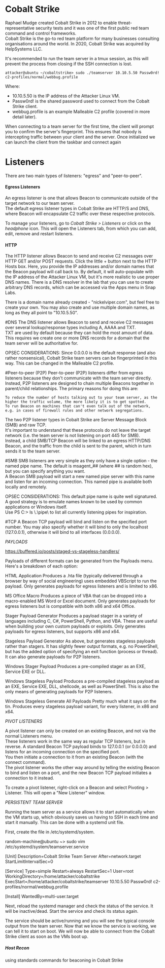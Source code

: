 # Cobalt Strike

Raphael Mudge created Cobalt Strike in 2012 to enable threat-representative security tests and it was one of the first public red team command and control frameworks.  
Cobalt Strike is the go-to red team platform for many businesses consulting organisations around the world.
In 2020, Cobalt Strike was acquired by HelpSystems LLC.

It's recommended to run the team server in a tmux session, as this will prevent the process from closing if the SSH connection is lost.

    attacker@ubuntu ~/cobaltstrike> sudo ./teamserver 10.10.5.50 Passw0rd! c2-profiles/normal/webbug.profile

Where:

- 10.10.5.50 is the IP address of the Attacker Linux VM.
- Passw0rd! is the shared password used to connect from the Cobalt Strike client.
- webbug.profile is an example Malleable C2 profile (covered in more detail later).

When connecting to a team server for the first time, the client will prompt you to confirm the server's fingerprint. This ensures that nobody is intercepting traffic between your client and the server. Once initialized we can launch the client from the taskbar and connect again

# Listeners 

There are two main types of listeners: "egress" and "peer-to-peer".

#### Egress Listeners 
An egress listener is one that allows Beacon to communicate outside of the target network to our team server.  
The default egress listener types in Cobalt Strike are HTTP/S and DNS, where Beacon will encapsulate C2 traffic over these respective protocols.

To manage your listeners, go to *Cobalt Strike > Listeners* or click on the *headphone* icon.  This will open the Listeners tab, from which you can add, edit, remove and restart listeners.

#### HTTP

The HTTP listener allows Beacon to send and receive C2 messages over HTTP GET and/or POST requests.
Click the little + button next to the HTTP Hosts box. Here, you provide the IP addresses and/or domain names that the Beacon payload will call back to. By default, it will auto-populate with the IP address of the Attacker Linux VM, but it's more realistic to use proper DNS names. There is a DNS resolver in the lab that you can use to create arbitrary DNS records, which can be accessed via the Apps menu in Snap Labs.

There is a domain name already created - "nickelviper.com", but feel free to create your own.  You may also create and use multiple domain names, as long as they all point to "10.10.5.50".

#DNS
The DNS listener allows Beacon to send and receive C2 messages over several lookup/response types including A, AAAA and TXT.  
TXT are used by default because they can hold the most amount of data.  
This requires we create one or more DNS records for a domain that the team server will be authoritative for.  

OPSEC CONSIDERATIONS: Since 0.0.0.0 is the default response (and also rather nonsensical), Cobalt Strike team servers can be fingerprinted in this way.  This can be changed in the Malleable C2 profile.

#Peer-to-peer (P2P)
Peer-to-peer (P2P) listeners differ from egress listeners because they don't communicate with the team server directly.  
Instead, P2P listeners are designed to chain multiple Beacons together in parent/child relationships.  The primary reasons for doing this are:

    To reduce the number of hosts talking out to your team server, as the higher the traffic volume, the more likely it is to get spotted.
    To run Beacon on machines that can't even talk out of the network, e.g. in cases of firewall rules and other network segregations.

The two P2P listener types in Cobalt Strike are Server Message Block (SMB) and raw TCP.  
It's important to understand that these protocols do not leave the target network (i.e. the team server is not listening on port 445 for SMB).  
Instead, a child SMB/TCP Beacon will be linked to an egress HTTP/DNS Beacon, and the traffic from the child is sent to the parent, which in turn sends it to the team server.


#SMB 
SMB listeners are very simple as they only have a single option - the named pipe name.  The default is msagent_## (where ## is random hex), but you can specify anything you want.  
A Beacon SMB payload will start a new named pipe server with this name and listen for an incoming connection.  This named pipe is available both locally and remotely.

OPSEC CONSIDERATIONS: This default pipe name is quite well signatured.  A good strategy is to emulate names known to be used by common applications or Windows itself.  
Use PS C:\> ls \\.\pipe\ to list all currently listening pipes for inspiration.

#TCP 
A Beacon TCP payload will bind and listen on the specified port number.  You may also specify whether it will bind to only the localhost (127.0.0.1), otherwise it will bind to all interfaces (0.0.0.0).



*PAYLOADS*

https://buffered.io/posts/staged-vs-stageless-handlers/

Payloads of different formats can be generated from the Payloads menu.  Here's a breakdown of each option:

HTML Application
Produces a .hta file (typically delivered through a browser by way of social engineering) uses embedded VBScript to run the payload.  Only generates payloads for egress listeners and is limited to x86.

MS Office Macro
Produces a piece of VBA that can be dropped into a macro-enabled MS Word or Excel document.  Only generates payloads for egress listeners but is compatible with both x86 and x64 Office.

Stager Payload Generator
Produces a payload stager in a variety of languages including C, C#, PowerShell, Python, and VBA.  These are useful when building your own custom payloads or exploits.  Only generates payloads for egress listeners, but supports x86 and x64.

Stageless Payload Generator
As above, but generates stageless payloads rather than stagers.  It has slightly fewer output formats, e.g. no PowerShell, but has the added option of specifying an exit function (process or thread).  It can also generate payloads for P2P listeners.

Windows Stager Payload
Produces a pre-compiled stager as an EXE, Service EXE or DLL.

Windows Stageless Payload
Produces a pre-compiled stageless payload as an EXE, Service EXE, DLL, shellcode, as well as PowerShell.  This is also the only means of generating payloads for P2P listeners.

Windows Stageless Generate All Payloads
Pretty much what it says on the tin.  Produces every stageless payload variant, for every listener, in x86 and x64.


*PIVOT LISTENERS*

A pivot listener can only be created on an existing Beacon, and not via the normal Listeners menu.  
These listeners work in the same way as regular TCP listeners, but in reverse.  A standard Beacon TCP payload binds to 127.0.0.1 (or 0.0.0.0) and listens for an incoming connection on the specified port.  
You then initiate a connection to it from an existing Beacon (with the connect command).  
The pivot listener works the other way around by telling the existing Beacon to bind and listen on a port, and the new Beacon TCP payload initiates a connection to it instead.

To create a pivot listener, right-click on a Beacon and select Pivoting > Listener.  This will open a "New Listener" window.


*PERSISTENT TEAM SERVER* 

Running the team server as a service allows it to start automatically when the VM starts up, which obviously saves us having to SSH in each time and start it manually.  This can be done with a systemd unit file.

First, create the file in /etc/systemd/system.

random-machine@ubuntu ~> sudo vim /etc/systemd/system/teamserver.service

[Unit]
Description=Cobalt Strike Team Server
After=network.target
StartLimitIntervalSec=0

[Service]
Type=simple
Restart=always
RestartSec=1
User=root
WorkingDirectory=/home/attacker/cobaltstrike
ExecStart=/home/attacker/cobaltstrike/teamserver 10.10.5.50 Passw0rd! c2-profiles/normal/webbug.profile

[Install]
WantedBy=multi-user.target


Next, reload the systemd manager and check the status of the service.  It will be inactive/dead.
Start the service and check its status again.

The service should be active/running and you will see the typical console output from the team server.  Now that we know the service is working, we can tell it to start on boot.
We will now be able to connect from the Cobalt Strike client as soon as the VMs boot up.


##### Host Recon 

using standards commands for beaconing in Cobalt Strike 







